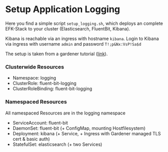 # Setup Application Logging

Here you find a simple script `setup_logging.sh`, which deploys an complete EFK-Stack to your cluster (Elasticsearch, FluentBit, Kibana).

Kibana is reachable via an ingress with hostname `kibana`. Login to Kibana via ingress with username `admin` and password `T!;p&Nx:VsP!Sa$d` 

The setup is taken from a gardener tutorial ([link](https://github.wdf.sap.corp/pages/kubernetes/gardener/015-tutorials/content/app/efk_logging/)).

### Clusterwide Resources

- Namespace: logging
- ClusterRole: fluent-bit-logging
- ClusterRoleBinding: fluent-bit-logging

### Namespaced Resources
All namespaced Resources are in the logging namespace

- ServiceAccount: fluent-bit
- DaemonSet: fluent-bit (+ ConfigMap, mounting Hostfilesystem)
- Deployment: kibana (+ Service, + Ingress with Gardener managed TLS cert & basic auth)
- StatefulSet: elasticsearch (+ two Services)
 